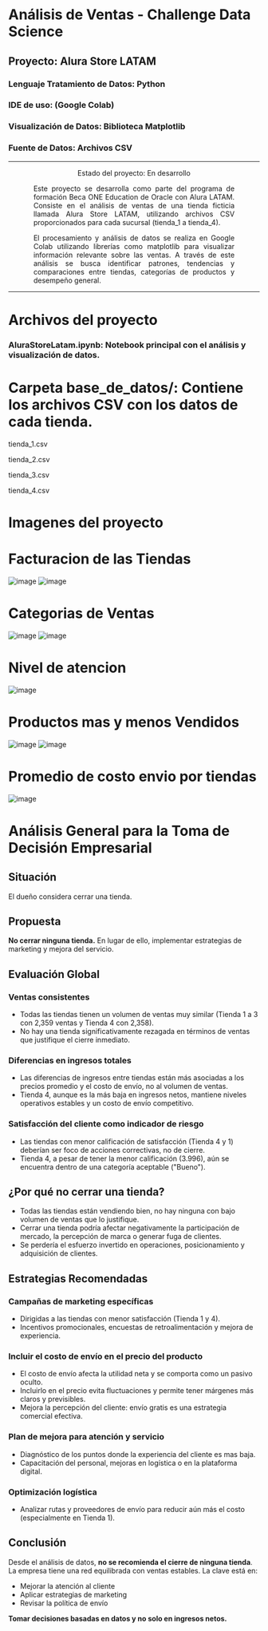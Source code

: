 # Análisis de Ventas - Challenge Data Science
## Proyecto: Alura Store LATAM
### Lenguaje Tratamiento de Datos: Python 
### IDE de uso: (Google Colab)
### Visualización de Datos: Biblioteca Matplotlib
### Fuente de Datos: Archivos CSV

---

<p align="center"> Estado del proyecto: En desarrollo </p> <div align="justify" style="width: 80%; margin: 0 auto;">
Este proyecto se desarrolla como parte del programa de formación Beca ONE Education de Oracle con Alura LATAM.
Consiste en el análisis de ventas de una tienda ficticia llamada Alura Store LATAM, utilizando archivos CSV proporcionados para cada sucursal (tienda_1 a tienda_4).

El procesamiento y análisis de datos se realiza en Google Colab utilizando librerías como matplotlib para visualizar información relevante sobre las ventas.
A través de este análisis se busca identificar patrones, tendencias y comparaciones entre tiendas, categorías de productos y desempeño general.

</div>

---

# Archivos del proyecto

### AluraStoreLatam.ipynb: Notebook principal con el análisis y visualización de datos.

# Carpeta base_de_datos/: Contiene los archivos CSV con los datos de cada tienda.

tienda_1.csv

tienda_2.csv

tienda_3.csv

tienda_4.csv

# Imagenes del proyecto
# Facturacion de las Tiendas
![image](https://github.com/user-attachments/assets/58f61c35-5a04-4e29-8edb-a50f0a47c2d6)
![image](https://github.com/user-attachments/assets/3ba4c958-0108-418b-818e-a2c0513e3f56)
# Categorias de Ventas
![image](https://github.com/user-attachments/assets/511b7fc3-f7bf-4848-be55-b81143d197e5)
![image](https://github.com/user-attachments/assets/c52d3631-8168-426f-87ab-a6fc4e2b1918)
# Nivel de atencion
![image](https://github.com/user-attachments/assets/175396e8-ec36-443c-915f-163c7b747506)
# Productos mas y menos Vendidos
![image](https://github.com/user-attachments/assets/780da801-68c9-4a5b-b3f0-5dd39898c04c)
![image](https://github.com/user-attachments/assets/c5198b8c-4b69-46cc-9921-3f08919a9882)
# Promedio de costo envio por tiendas
![image](https://github.com/user-attachments/assets/d59689c6-39f0-4d7c-91d9-be526b1019d1)


# Análisis General para la Toma de Decisión Empresarial

## Situación
El dueño considera cerrar una tienda.

## Propuesta
**No cerrar ninguna tienda.** En lugar de ello, implementar estrategias de marketing y mejora del servicio.

## Evaluación Global

### Ventas consistentes
- Todas las tiendas tienen un volumen de ventas muy similar (Tienda 1 a 3 con 2,359 ventas y Tienda 4 con 2,358).
- No hay una tienda significativamente rezagada en términos de ventas que justifique el cierre inmediato.

### Diferencias en ingresos totales
- Las diferencias de ingresos entre tiendas están más asociadas a los precios promedio y el costo de envío, no al volumen de ventas.
- Tienda 4, aunque es la más baja en ingresos netos, mantiene niveles operativos estables y un costo de envío competitivo.

### Satisfacción del cliente como indicador de riesgo
- Las tiendas con menor calificación de satisfacción (Tienda 4 y 1) deberían ser foco de acciones correctivas, no de cierre.
- Tienda 4, a pesar de tener la menor calificación (3.996), aún se encuentra dentro de una categoría aceptable ("Bueno").

## ¿Por qué no cerrar una tienda?
- Todas las tiendas están vendiendo bien, no hay ninguna con bajo volumen de ventas que lo justifique.
- Cerrar una tienda podría afectar negativamente la participación de mercado, la percepción de marca o generar fuga de clientes.
- Se perdería el esfuerzo invertido en operaciones, posicionamiento y adquisición de clientes.

## Estrategias Recomendadas

### Campañas de marketing específicas
- Dirigidas a las tiendas con menor satisfacción (Tienda 1 y 4).
- Incentivos promocionales, encuestas de retroalimentación y mejora de experiencia.

### Incluir el costo de envío en el precio del producto
- El costo de envío afecta la utilidad neta y se comporta como un pasivo oculto.
- Incluirlo en el precio evita fluctuaciones y permite tener márgenes más claros y previsibles.
- Mejora la percepción del cliente: envío gratis es una estrategia comercial efectiva.

### Plan de mejora para atención y servicio
- Diagnóstico de los puntos donde la experiencia del cliente es mas baja.
- Capacitación del personal, mejoras en logística o en la plataforma digital.

### Optimización logística
- Analizar rutas y proveedores de envío para reducir aún más el costo (especialmente en Tienda 1).

## Conclusión
Desde el análisis de datos, **no se recomienda el cierre de ninguna tienda**. La empresa tiene una red equilibrada con ventas estables. La clave está en:
- Mejorar la atención al cliente  
- Aplicar estrategias de marketing  
- Revisar la política de envío  

**Tomar decisiones basadas en datos y no solo en ingresos netos.**












